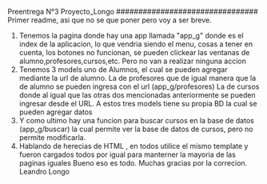 Preentrega  N°3 Proyecto_Longo
################################
Primer readme, asi que no se que poner pero voy a ser breve.
1) Tenemos la pagina donde hay una app llamada "app_g" donde es el index de la aplicacion, lo que vendria siendo el menu, cosas a tener en cuenta, los botones no funcionan, se pueden clickear las ventanas de alumno,profesores,cursos,etc.
Pero no van a realizar ninguna accion
2) Tenemos 3 models uno de Alumnos, el cual se pueden agregar mediante la url de alumno.
   La de profesores que de igual manera que la de alumno se pueden ingresa con el url (app_g/profesores)
   La de cursos donde al igual que las otras dos mencionadas anteriormente se pueden ingresar desde el URL. A estos tres models tiene su propia BD la cual se pueden agregar datos
3) Y como ultimo hay una funcion para buscar cursos en la base de datos (app_g/buscar) la cual permite ver la base de datos de cursos, pero no permite modificarla.
4) Hablando de herecias de HTML , en todos utilice el mismo template y fueron cargados todos por igual para manterner la mayoria de las paginas iguales
Bueno eso es todo. Muchas gracias por la correcion.
Leandro Longo
